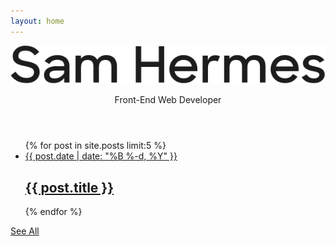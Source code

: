 ```yaml
---
layout: home
---
```

<header class="home-header">
  <img src="/img/samhermes.svg" alt="Sam Hermes">
  <p>Front-End Web Developer</p>
</header>
<div class="post-list">
  <ul>
  {% for post in site.posts limit:5 %}
    <li>
    <a class="post-link" href="{{ post.url | prepend: site.baseurl }}">
      <span class="post-meta">{{ post.date | date: "%B %-d, %Y" }}</span>
      <h2>{{ post.title }}</h2>
    </a>
    </li>
  {% endfor %}
  </ul>
  <div class="see-all">
    <a href="/posts">See All</a>
  </div>
</div>


